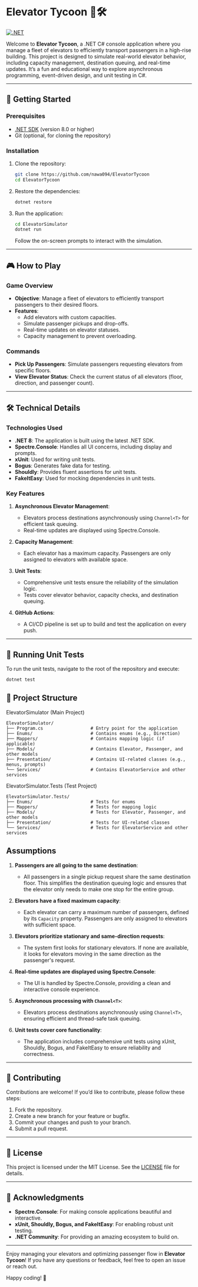 # Elevator Tycoon 🏢🛠️

[![.NET](https://github.com/nawa094/ElevatorTycoon/actions/workflows/dotnet.yml/badge.svg)](https://github.com/nawa094/ElevatorTycoon/actions/workflows/dotnet.yml)

Welcome to **Elevator Tycoon**, a .NET C# console application where you manage a fleet of elevators to efficiently transport passengers in a high-rise building. This project is designed to simulate real-world elevator behavior, including capacity management, destination queuing, and real-time updates. It’s a fun and educational way to explore asynchronous programming, event-driven design, and unit testing in C#.

---

## 🚀 Getting Started

### Prerequisites

- [.NET SDK](https://dotnet.microsoft.com/download) (version 8.0 or higher)
- Git (optional, for cloning the repository)

### Installation

1. Clone the repository:

   ```bash
   git clone https://github.com/nawa094/ElevatorTycoon
   cd ElevatorTycoon
   ```

2. Restore the dependencies:

   ```bash
   dotnet restore
   ```

3. Run the application:

   ```bash
   cd ElevatorSimulator
   dotnet run
   ```

   Follow the on-screen prompts to interact with the simulation.

---

## 🎮 How to Play

### Game Overview

- **Objective**: Manage a fleet of elevators to efficiently transport passengers to their desired floors.
- **Features**:
  - Add elevators with custom capacities.
  - Simulate passenger pickups and drop-offs.
  - Real-time updates on elevator statuses.
  - Capacity management to prevent overloading.

### Commands

- **Pick Up Passengers**: Simulate passengers requesting elevators from specific floors.
- **View Elevator Status**: Check the current status of all elevators (floor, direction, and passenger count).

---

## 🛠️ Technical Details

### Technologies Used

- **.NET 8**: The application is built using the latest .NET SDK.
- **Spectre.Console**: Handles all UI concerns, including display and prompts.
- **xUnit**: Used for writing unit tests.
- **Bogus**: Generates fake data for testing.
- **Shouldly**: Provides fluent assertions for unit tests.
- **FakeItEasy**: Used for mocking dependencies in unit tests.

### Key Features

1. **Asynchronous Elevator Management**:

   - Elevators process destinations asynchronously using `Channel<T>` for efficient task queuing.
   - Real-time updates are displayed using Spectre.Console.

2. **Capacity Management**:

   - Each elevator has a maximum capacity. Passengers are only assigned to elevators with available space.

3. **Unit Tests**:

   - Comprehensive unit tests ensure the reliability of the simulation logic.
   - Tests cover elevator behavior, capacity checks, and destination queuing.

4. **GitHub Actions**:
   - A CI/CD pipeline is set up to build and test the application on every push.

---

## 🧪 Running Unit Tests

To run the unit tests, navigate to the root of the repository and execute:

```bash
dotnet test
```

## 📂 Project Structure

ElevatorSimulator (Main Project)

```
ElevatorSimulator/
├── Program.cs                  # Entry point for the application
├── Enums/                      # Contains enums (e.g., Direction)
├── Mappers/                    # Contains mapping logic (if applicable)
├── Models/                     # Contains Elevator, Passenger, and other models
├── Presentation/               # Contains UI-related classes (e.g., menus, prompts)
└── Services/                   # Contains ElevatorService and other services
```

ElevatorSimulator.Tests (Test Project)

```
ElevatorSimulator.Tests/
├── Enums/                      # Tests for enums
├── Mappers/                    # Tests for mapping logic
├── Models/                     # Tests for Elevator, Passenger, and other models
├── Presentation/               # Tests for UI-related classes
└── Services/                   # Tests for ElevatorService and other services
```

## Assumptions

1. **Passengers are all going to the same destination**:

   - All passengers in a single pickup request share the same destination floor. This simplifies the destination queuing logic and ensures that the elevator only needs to make one stop for the entire group.

2. **Elevators have a fixed maximum capacity**:

   - Each elevator can carry a maximum number of passengers, defined by its `Capacity` property. Passengers are only assigned to elevators with sufficient space.

3. **Elevators prioritize stationary and same-direction requests**:

   - The system first looks for stationary elevators. If none are available, it looks for elevators moving in the same direction as the passenger's request.

4. **Real-time updates are displayed using Spectre.Console**:

   - The UI is handled by Spectre.Console, providing a clean and interactive console experience.

5. **Asynchronous processing with `Channel<T>`**:

   - Elevators process destinations asynchronously using `Channel<T>`, ensuring efficient and thread-safe task queuing.

6. **Unit tests cover core functionality**:
   - The application includes comprehensive unit tests using xUnit, Shouldly, Bogus, and FakeItEasy to ensure reliability and correctness.

---

## 🤝 Contributing

Contributions are welcome! If you’d like to contribute, please follow these steps:

1. Fork the repository.
2. Create a new branch for your feature or bugfix.
3. Commit your changes and push to your branch.
4. Submit a pull request.

---

## 📜 License

This project is licensed under the MIT License. See the [LICENSE](LICENSE) file for details.

---

## 🙏 Acknowledgments

- **Spectre.Console**: For making console applications beautiful and interactive.
- **xUnit, Shouldly, Bogus, and FakeItEasy**: For enabling robust unit testing.
- **.NET Community**: For providing an amazing ecosystem to build on.

---

Enjoy managing your elevators and optimizing passenger flow in **Elevator Tycoon**! If you have any questions or feedback, feel free to open an issue or reach out.

Happy coding! 🎉
